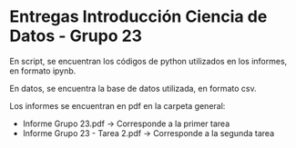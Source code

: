 # Entregas Introducción Ciencia de Datos - Grupo 23

En script, se encuentran los códigos de python utilizados en los informes, en formato ipynb.

En datos, se encuentra la base de datos utilizada, en formato csv.

Los informes se encuentran en pdf en la carpeta general:
*  Informe Grupo 23.pdf -> Corresponde a la primer tarea
*  Informe Grupo 23 - Tarea 2.pdf -> Corresponde a la segunda tarea
